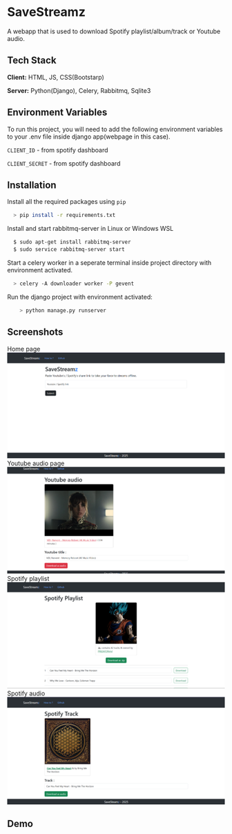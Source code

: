 
# SaveStreamz

A webapp that is used to download Spotify playlist/album/track or Youtube audio.



## Tech Stack

**Client:** HTML, JS, CSS(Bootstarp)

**Server:** Python(Django), Celery, Rabbitmq, Sqlite3


## Environment Variables

To run this project, you will need to add the following environment variables to your .env file inside django app(webpage in this case).

`CLIENT_ID` - from spotify dashboard

`CLIENT_SECRET` - from spotify dashboard


## Installation

Install all the required packages using `pip`
```bash
  > pip install -r requirements.txt
```
Install and start rabbitmq-server in Linux or Windows WSL
```bash
  $ sudo apt-get install rabbitmq-server
  $ sudo service rabbitmq-server start
```
Start a celery worker in a seperate terminal inside project directory with environment activated.
```bash
  > celery -A downloader worker -P gevent
```
Run the django project with environment activated:
```bash
    > python manage.py runserver
```

## Screenshots

Home page
<img src="ss/home page.png">
Youtube audio page
<img src="ss/youtube video.png">
Spotify playlist
<img src="ss/spotify playlist.png">
Spotify audio
<img src="ss/spotify track.png">

## Demo
